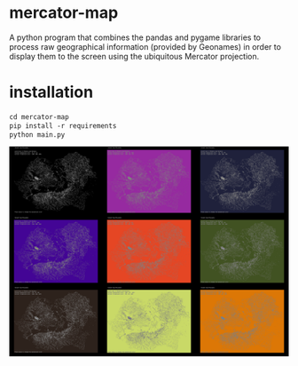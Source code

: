 # mercator-map
A python program that combines the pandas and pygame libraries to process raw geographical information (provided by Geonames) in order to display them to the screen using the ubiquitous Mercator projection.

# installation
```
cd mercator-map
pip install -r requirements
python main.py
```

![](scr/full.png)
